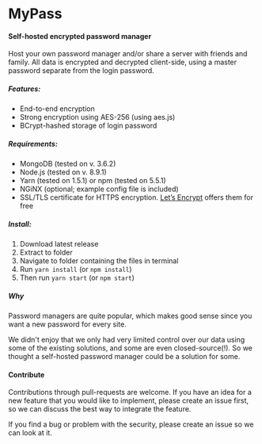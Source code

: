 # MyPass
#### Self-hosted encrypted password manager

Host your own password manager and/or share a server with friends and family.
All data is encrypted and decrypted client-side, 
using a master password separate from the login password.



##### Features:
* End-to-end encryption
* Strong encryption using AES-256 (using aes.js)
* BCrypt-hashed storage of login password


##### Requirements:
* MongoDB (tested on v. 3.6.2)
* Node.js (tested on v. 8.9.1)
* Yarn (tested on 1.5.1) or npm (tested on 5.5.1)
* NGiNX (optional; example config file is included)
* SSL/TLS certificate for HTTPS encryption. [Let’s Encrypt](https://letsencrypt.org/) offers them for free


##### Install:
1. Download latest release
2. Extract to folder 
3. Navigate to folder containing the files in terminal
4. Run `yarn install` (or `npm install`)
5. Then run `yarn start` (or `npm start`)

##### Why
Password managers are quite popular, 
which makes good sense since you want a new password for every site.

We didn't enjoy that we only had very limited control over our data 
using some of the existing solutions, and some are even closed-source(!).
So we thought a self-hosted password manager could be a solution for some.

#### Contribute
Contributions through pull-requests are welcome.
If you have an idea for a new feature that you would like to implement, 
please create an issue first, so we can discuss the best way to integrate the feature.

If you find a bug or problem with the security, please create an issue so we can look at it.
